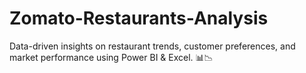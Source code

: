 # Zomato-Restaurants-Analysis
Data-driven insights on restaurant trends, customer preferences, and market performance using Power BI &amp; Excel. 📊📉  
